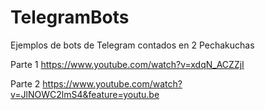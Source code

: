 # TelegramBots
Ejemplos de bots de Telegram contados en 2 Pechakuchas

Parte 1 https://www.youtube.com/watch?v=xdqN_ACZZjI

Parte 2 https://www.youtube.com/watch?v=JlNOWC2lmS4&feature=youtu.be
